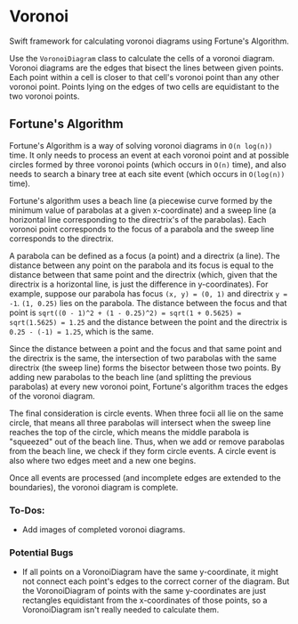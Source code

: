 # Voronoi
Swift framework for calculating voronoi diagrams using Fortune's Algorithm.

Use the ```VoronoiDiagram``` class to calculate the cells of a voronoi diagram. Voronoi diagrams are the edges that bisect
the lines between given points. Each point within a cell is closer to that cell's voronoi point than any other voronoi point.
Points lying on the edges of two cells are equidistant to the two voronoi points.

## Fortune's Algorithm
Fortune's Algorithm is a way of solving voronoi diagrams in ```O(n log(n))``` time. It only needs to process an event at
each voronoi point and at possible circles formed by three voronoi points (which occurs in ```O(n)``` time), and also needs
to search a binary tree at each site event (which occurs in ```O(log(n))``` time).

Fortune's algorithm uses a beach line (a piecewise curve formed by the minimum value of parabolas 
at a given x-coordinate) and a sweep line (a horizontal line corresponding to the directrix's of the parabolas). Each
voronoi point corresponds to the focus of a parabola and the sweep line corresponds to the directrix.

A parabola can be defined as a focus (a point) and a directrix (a line). The distance between any point on the parabola and its
focus is equal to the distance between that same point and the directrix (which, given that the directrix is a horizontal line,
is just the difference in y-coordinates). For example, suppose our parabola has focus
```(x, y) = (0, 1)``` and directrix ```y = -1```. ```(1, 0.25)``` lies on the parabola. The distance between the focus and that
point is ```sqrt((0 - 1)^2 + (1 - 0.25)^2) = sqrt(1 + 0.5625) = sqrt(1.5625) = 1.25``` and the distance between the point
and the directrix is ```0.25 - (-1) = 1.25```, which is the same.

Since the distance between a point and the focus and that same point and the directrix is the same, the intersection of
two parabolas with the same directrix (the sweep line) forms the bisector between those two points. By adding new parabolas
to the beach line (and splitting the previous parabolas) at every new voronoi point, Fortune's algorithm traces the edges
of the voronoi diagram.

The final consideration is circle events. When three focii all lie on the same circle, that means all three parabolas will
intersect when the sweep line reaches the top of the circle, which means the middle parabola is "squeezed" out of the beach
line. Thus, when we add or remove parabolas from the beach line, we check if they form circle events. A circle event is also
where two edges meet and a new one begins.

Once all events are processed (and incomplete edges are extended to the boundaries), the voronoi diagram is complete.

### To-Dos:
* Add images of completed voronoi diagrams.

### Potential Bugs
* If all points on a VoronoiDiagram have the same y-coordinate, it might not connect each point's edges to the correct corner
of the diagram. But the VoronoiDiagram of points with the same y-coordinates are just rectangles equidistant from the
x-coordinates of those points, so a VoronoiDiagram isn't really needed to calculate them.
